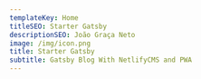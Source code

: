 ```yaml
---
templateKey: Home
titleSEO: Starter Gatsby
descriptionSEO: João Graça Neto
image: /img/icon.png
title: Starter Gatsby
subtitle: Gatsby Blog With NetlifyCMS and PWA
---
```

